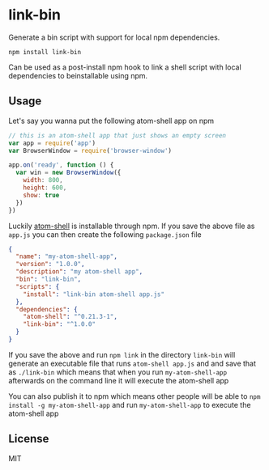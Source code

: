 # link-bin

Generate a bin script with support for local npm dependencies.

```
npm install link-bin
```

Can be used as a post-install npm hook to link a shell script with local dependencies to beinstallable
using npm.

## Usage

Let's say you wanna put the following atom-shell app on npm

``` js
// this is an atom-shell app that just shows an empty screen
var app = require('app')
var BrowserWindow = require('browser-window')

app.on('ready', function () {
  var win = new BrowserWindow({
    width: 800,
    height: 600,
    show: true
  })
})
```

Luckily [atom-shell](https://github.com/mafintosh/atom-shell) is installable through npm.
If you save the above file as `app.js` you can then create the following `package.json` file

``` json
{
  "name": "my-atom-shell-app",
  "version": "1.0.0",
  "description": "my atom-shell app",
  "bin": "link-bin",
  "scripts": {
    "install": "link-bin atom-shell app.js"
  },
  "dependencies": {
    "atom-shell": "^0.21.3-1",
    "link-bin": "^1.0.0"
  }
}
```

If you save the above and run `npm link` in the directory `link-bin` will generate an executable
file that runs `atom-shell app.js` and and save that as `./link-bin` which means
that when you run `my-atom-shell-app` afterwards on the command line it will execute the atom-shell app

You can also publish it to npm which means other people will be able to `npm install -g my-atom-shell-app`
and run `my-atom-shell-app` to execute the atom-shell app

## License

MIT

